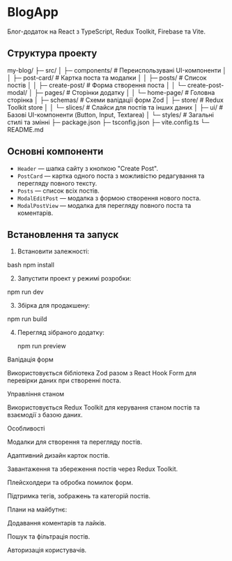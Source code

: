 # BlogApp

Блог-додаток на React з TypeScript, Redux Toolkit, Firebase та Vite.

## Структура проекту

my-blog/
├─ src/
│ ├─ components/ # Переиспользувані UI-компоненти
│ │ ├─ post-card/ # Картка поста та модалки
│ │ ├─ posts/ # Список постів
│ │ ├─ create-post/ # Форма створення поста
│ │ └─ create-post-modal/
│ ├─ pages/ # Сторінки додатку
│ │ └─ home-page/ # Головна сторінка
│ ├─ schemas/ # Схеми валідації форм Zod
│ ├─ store/ # Redux Toolkit store
│ │ └─ slices/ # Слайси для постів та інших даних
│ ├─ ui/ # Базові UI-компоненти (Button, Input, Textarea)
│ └─ styles/ # Загальні стилі та змінні
├─ package.json
├─ tsconfig.json
├─ vite.config.ts
└─ README.md

## Основні компоненти

- `Header` — шапка сайту з кнопкою "Create Post".
- `PostCard` — картка одного поста з можливістю редагування та перегляду повного тексту.
- `Posts` — список всіх постів.
- `ModalEditPost` — модалка з формою створення нового поста.
- `ModalPostView` — модалка для перегляду повного поста та коментарів.

## Встановлення та запуск

1. Встановити залежності:

bash
npm install

2. Запустити проект у режимі розробки:

npm run dev

3. Збірка для продакшену:

npm run build

4. Перегляд зібраного додатку:

   npm run preview

Валідація форм

Використовується бібліотека Zod разом з React Hook Form для перевірки даних при створенні поста.

Управління станом

Використовується Redux Toolkit для керування станом постів та взаємодії з базою даних.

Особливості

Модалки для створення та перегляду постів.

Адаптивний дизайн карток постів.

Завантаження та збереження постів через Redux Toolkit.

Плейсхолдери та обробка помилок форм.

Підтримка тегів, зображень та категорій постів.

Плани на майбутнє:

Додавання коментарів та лайків.

Пошук та фільтрація постів.

Авторизація користувачів.
